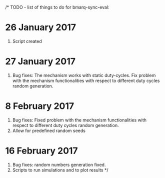 /*
TODO - list of things to do for bmarq-sync-eval:

26 January 2017
===============
1. Script created

27 January 2017
===============
1. Bug fixes:
		The mechanism works with static duty-cycles.
		Fix problem with the mechanism functionalities  with respect to different duty cycles random generation.


8 February  2017
===============
1. Bug fixes:
		Fixed problem with the mechanism functionalities  with respect to different duty cycles random generation.
2. Allow for predefined random seeds


16 February  2017
=================
1. Bug fixes:
		random numbers generation fixed.
2. Scripts to run simulations and to plot results 
*/